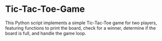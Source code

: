 # Tic-Tac-Toe-Game
This Python script implements a simple Tic-Tac-Toe game for two players, featuring functions to print the board, check for a winner, determine if the board is full, and handle the game loop.
